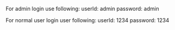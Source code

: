 For admin login use following:
userId: admin
password: admin

For normal user login user following:
userId: 1234
password: 1234
